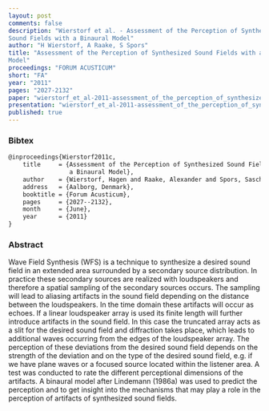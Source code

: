 ```yaml
---
layout: post
comments: false
description: "Wierstorf et al. - Assessment of the Perception of Synthesized
Sound Fields with a Binaural Model"
author: "H Wierstorf, A Raake, S Spors"
title: "Assessment of the Perception of Synthesized Sound Fields with a Binaural
Model"
proceedings: "FORUM ACUSTICUM"
short: "FA"
year: "2011"
pages: "2027-2132"
paper: "wierstorf_et_al-2011-assessment_of_the_perception_of_synthesized_sound_fields_with_a_binaural_model.pdf"
presentation: "wierstorf_et_al-2011-assessment_of_the_perception_of_synthesized_sound_fields_with_a_binaural_model-presentation.pdf"
published: true
---
```


### Bibtex

```latex
@inproceedings{Wierstorf2011c,
    title     = {Assessment of the Perception of Synthesized Sound Fields with
                 a Binaural Model},
    author    = {Wierstorf, Hagen and Raake, Alexander and Spors, Sascha},
    address   = {Aalborg, Denmark},
    booktitle = {Forum Acusticum},
    pages     = {2027--2132},
    month     = {June},
    year      = {2011}
}
```

### Abstract

Wave Field Synthesis (WFS) is a technique to synthesize a desired sound field in
an extended area surrounded by a secondary source distribution. In practice
these secondary sources are realized with loudspeakers and therefore a spatial
sampling of the secondary sources occurs. The sampling will lead to aliasing
artifacts in the sound field depending on the distance between the loudspeakers.
In the time domain these artifacts will occur as echoes. If a linear loudspeaker
array is used its finite length will further introduce artifacts in the sound
field. In this case the truncated array acts as a slit for the desired sound
field and diffraction takes place, which leads to additional waves occurring
from the edges of the loudspeaker array. The perception of these deviations from
the desired sound field depends on the strength of the deviation and on the type
of the desired sound field, e.g. if we have plane waves or a focused source
located within the listener area. A test was conducted to rate the different
perceptional dimensions of the artifacts. A binaural model after Lindemann
(1986a) was used to predict the perception and to get insight into the
mechanisms that may play a role in the perception of artifacts of synthesized
sound fields.
